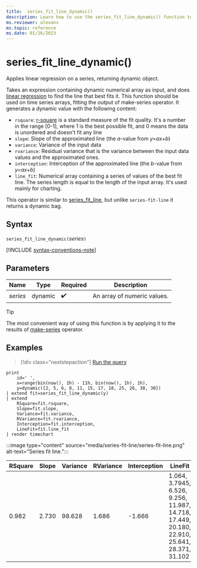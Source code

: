 ```yaml
---
title:  series_fit_line_dynamic()
description: Learn how to use the series_fit_line_dynamic() function to apply a linear regression on a series to return a dynamic object.
ms.reviewer: alexans
ms.topic: reference
ms.date: 01/26/2023
---
```

# series_fit_line_dynamic()

Applies linear regression on a series, returning dynamic object.  

Takes an expression containing dynamic numerical array as input, and does [linear regression](https://en.wikipedia.org/wiki/Line_fitting) to find the line that best fits it. This function should be used on time series arrays, fitting the output of make-series operator. It generates a dynamic value with the following content:

* `rsquare`: [r-square](https://en.wikipedia.org/wiki/Coefficient_of_determination) is a standard measure of the fit quality. It's a number in the range [0-1], where 1 is the best possible fit, and 0 means the data is unordered and doesn't fit any line
* `slope`: Slope of the approximated line (the *a*-value from *y=ax+b*)
* `variance`: Variance of the input data
* `rvariance`: Residual variance that is the variance between the input data values and the approximated ones.
* `interception`: Interception of the approximated line (the *b*-value from *y=ax+b*)
* `line_fit`: Numerical array containing a series of values of the best fit line. The series length is equal to the length of the input array. It's used mainly for charting.

This operator is similar to [series_fit_line](series-fit-line-function.md), but unlike `series-fit-line` it returns a dynamic bag.

## Syntax

`series_fit_line_dynamic(`*series*`)`

[!INCLUDE [syntax-conventions-note](../../includes/syntax-conventions-note.md)]

## Parameters

| Name | Type | Required | Description |
|--|--|--|--|
| *series* | dynamic |  :heavy_check_mark: | An array of numeric values.|

> [!TIP]
> The most convenient way of using this function is by applying it to the results of [make-series](make-series-operator.md) operator.

## Examples

> [!div class="nextstepaction"]
> <a href="https://dataexplorer.azure.com/clusters/kvc9rf7q4d68qcw5sk2d6f.northeurope/databases/MyDatabase?query=H4sIAAAAAAAAA11OTWvDMAy9F/ofdGsCXqkztu7ia2HQUwu7jBG8RG0ErZIp3tbAfvyU2IN2Bpn3Jft1QhzmM9BDtVvAwkRyceL5iNk7ccbtd5YbsE0Od2BtY+BWjVfcG1w9sD9Tlb0WBh4MPBp40oDVUWbXOsoLxYVa96tx3vL57AfwEpBrOFBwPQphXyosT8RY/r05XAXjf7v9x6cXdBpdSj/h1GR/aruo9yNK6osX8lxF4yuR5O1uTPnnPnNAqbAL1PIUoCshZbZadqP9R3sqrmBsLNoXBQKdsWq8hF+uDo0sdgEAAA==" target="_blank">Run the query</a>

```kusto
print
    id=' ',
    x=range(bin(now(), 1h) - 11h, bin(now(), 1h), 1h),
    y=dynamic([2, 5, 6, 8, 11, 15, 17, 18, 25, 26, 30, 30])
| extend fit=series_fit_line_dynamic(y)
| extend
    RSquare=fit.rsquare,
    Slope=fit.slope,
    Variance=fit.variance,
    RVariance=fit.rvariance,
    Interception=fit.interception,
    LineFit=fit.line_fit
| render timechart
```

:::image type="content" source="media/series-fit-line/series-fit-line.png" alt-text="Series fit line.":::

| RSquare | Slope | Variance | RVariance | Interception | LineFit                                                                                     |
|---------|-------|----------|-----------|--------------|---------------------------------------------------------------------------------------------|
| 0.982   | 2.730 | 98.628   | 1.686     | -1.666       | 1.064, 3.7945, 6.526, 9.256, 11.987, 14.718, 17.449, 20.180, 22.910, 25.641, 28.371, 31.102 |
